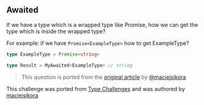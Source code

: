 ## Awaited

If we have a type which is a wrapped type like Promise, how we can get the type which is inside the wrapped type?

For example: if we have `Promise<ExampleType>` how to get ExampleType?

```ts
type ExampleType = Promise<string>

type Result = MyAwaited<ExampleType> // string
```

> This question is ported from the [original article](https://dev.to/macsikora/advanced-typescript-exercises-question-1-45k4) by [@maciejsikora](https://github.com/maciejsikora)

This challenge was ported from [Type Challenges](https://tsch.js.org/) and was authored by [maciejsikora](https://www.github.com/maciejsikora)
